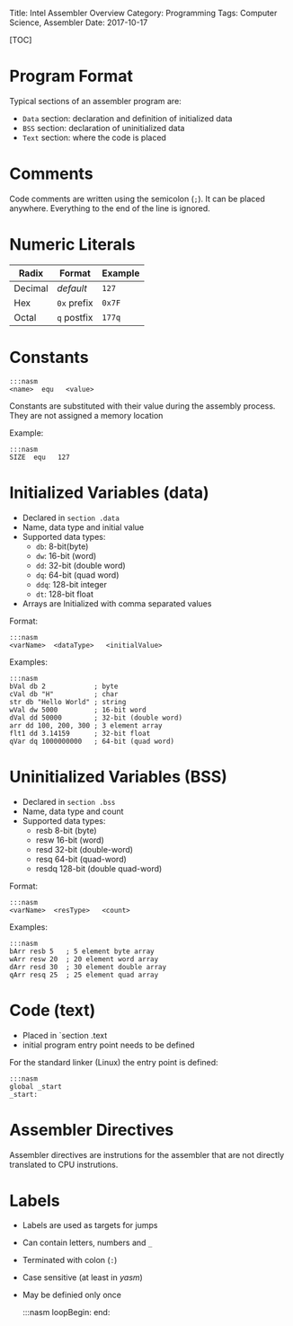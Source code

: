 Title: Intel Assembler Overview
Category: Programming
Tags: Computer Science, Assembler
Date: 2017-10-17

[TOC]

# Program Format

Typical sections of an assembler program are:

- `Data` section: declaration and definition of initialized data
- `BSS` section: declaration of uninitialized data
- `Text` section: where the code is placed


# Comments

Code comments are written using the semicolon (`;`).
It can be placed anywhere. Everything to the end of the line is ignored.


# Numeric Literals

| Radix   | Format      | Example |
|---------|-------------|---------|
| Decimal | *default*   | `127`   |
| Hex     | `0x` prefix | `0x7F`  |
| Octal   | `q` postfix | `177q`  |



# Constants

    :::nasm
    <name>  equ   <value>

Constants are substituted with their value during the assembly process.
They are not assigned a memory location

Example:

    :::nasm
    SIZE  equ   127


# Initialized Variables (data)

- Declared in `section .data`
- Name, data type and initial value
- Supported data types:
    - `db`: 8-bit(byte)
    - `dw`: 16-bit (word)
    - `dd`: 32-bit (double word)
    - `dq`: 64-bit (quad word)
    - `ddq`: 128-bit integer
    - `dt`: 128-bit float
- Arrays are Initialized with comma separated values

Format:

    :::nasm
    <varName>  <dataType>   <initialValue>

Examples:

    :::nasm
    bVal db 2            ; byte
    cVal db "H"          ; char
    str db "Hello World" ; string
    wVal dw 5000         ; 16-bit word
    dVal dd 50000        ; 32-bit (double word)
    arr dd 100, 200, 300 ; 3 element array
    flt1 dd 3.14159      ; 32-bit float
    qVar dq 1000000000   ; 64-bit (quad word)


# Uninitialized Variables (BSS)

- Declared in `section .bss`
- Name, data type and count
- Supported data types:
    - resb 8-bit (byte)
    - resw 16-bit (word)
    - resd 32-bit (double-word)
    - resq 64-bit (quad-word)
    - resdq 128-bit (double quad-word)



Format:

    :::nasm
    <varName>  <resType>   <count>

Examples:

    :::nasm
    bArr resb 5   ; 5 element byte array
    wArr resw 20  ; 20 element word array
    dArr resd 30  ; 30 element double array
    qArr resq 25  ; 25 element quad array

# Code (text)

- Placed in `section .text
- initial program entry point needs to be defined

For the standard linker (Linux) the entry point is defined:

    :::nasm
    global _start
    _start:


# Assembler Directives

Assembler directives are instrutions for the assembler that are not directly translated
to CPU instrutions.


# Labels

- Labels are used as targets for jumps
- Can contain letters, numbers and `_`
- Terminated with colon (`:`)
- Case sensitive (at least in *yasm*)
- May be definied only once

    :::nasm
    loopBegin:
    end:


